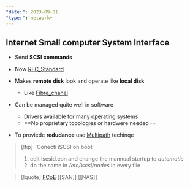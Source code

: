 ```yaml
---
"date:": 2023-09-01
"type:": network+
---
```

## Internet Small computer System Interface 

- Send **SCSI commands**
- Now [RFC_Standard](/RFC_Standard.md) 

- Makes **remote disk** look and operate like **local disk**
	- Like [Fibre_chanel](/Fibre_chanel.md) 
- Can be managed quite well in software 
	- Drivers available for many operating systems 
	- ==No proprietary topologies or hardwere needed==

- To proviede **redudance**  use [Multipath](/Multipath.md) techinqe

>[!tip]- Conecti iSCSI on boot
>1. edit iscsid.con and change the mannual startup to *automatic*
>2. do the same in */etc/iscsi/nodes*  in every file

>[!quote] [FCoE](/FCoE.md) [[SAN]] [[NAS]]